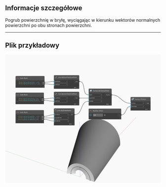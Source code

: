 ## Informacje szczegółowe
Pogrub powierzchnię w bryłę, wyciągając w kierunku wektorów normalnych powierzchni po obu stronach powierzchni.
___
## Plik przykładowy

![Thicken (thickness)](./Autodesk.DesignScript.Geometry.Surface.Thicken(thickness)_img.jpg)

